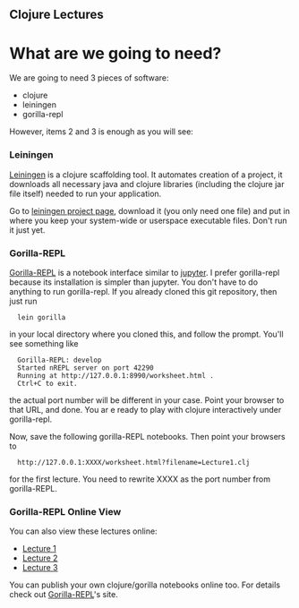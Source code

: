 Clojure Lectures
----------------

What are we going to need?
==========================

We are going to need 3 pieces of software:

* clojure
* leiningen
* gorilla-repl

However, items 2 and 3 is enough as you will see:

### Leiningen

[Leiningen][1] is a clojure scaffolding tool. It automates creation of a project, it downloads all necessary java and clojure libraries (including the clojure jar file itself) needed to run your application.

Go to [leiningen project page][1], download it (you only need one file) and put in where you keep your system-wide or userspace executable files. Don't run it just yet.

### Gorilla-REPL

[Gorilla-REPL][2] is a notebook interface similar to [jupyter][4]. I prefer gorilla-repl because its installation is simpler than jupyter.  You don't have to do anything to run gorilla-repl. If you already
cloned this git repository, then just run

      lein gorilla

in your local directory where you cloned this, and follow the prompt. You'll see something like

      Gorilla-REPL: develop
      Started nREPL server on port 42290
      Running at http://127.0.0.1:8990/worksheet.html .
      Ctrl+C to exit.

the actual port number will be different in your case. Point your browser to that URL, and done. You ar e ready to play with clojure interactively under gorilla-repl.

Now, save the following gorilla-REPL notebooks. Then point your browsers to 

      http://127.0.0.1:XXXX/worksheet.html?filename=Lecture1.clj 

for the first lecture. You need to rewrite XXXX as the port number from gorilla-REPL.

### Gorilla-REPL Online View

You can also view these lectures online:

* [Lecture 1][8]
* [Lecture 2][6]
* [Lecture 3][7]

You can publish your own clojure/gorilla notebooks online too. For details check out [Gorilla-REPL][5]'s site.

[1]: http://leiningen.org/
[2]: http://gorilla-repl.org/
[3]: http://github.com
[4]: http://jupyter.org/
[5]: http://gorilla-repl.org/viewer.html
[8]: http://viewer.gorilla-repl.org/view.html?source=github&user=kaygun&repo=Clojure_Lectures&path=Lecture1.clj
[6]: http://viewer.gorilla-repl.org/view.html?source=github&user=kaygun&repo=Clojure_Lectures&path=Lecture2.clj
[7]: http://viewer.gorilla-repl.org/view.html?source=github&user=kaygun&repo=Clojure_Lectures&path=Lecture3.clj
